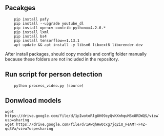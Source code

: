 ## Pacakges

        pip install pafy
        pip install --upgrade youtube_dl
        pip install opencv-contrib-python==4.2.0.*
        pip install lxml
        pip install bs4
        pip install tensorflow==1.13.1
        apt update && apt install -y libsm6 libxext6 libxrender-dev


After install packages, should copy models and config folder manually because these folders are not included in the repository.


## Run script for person detection

        python process_video.py [source]
        

## Donwload models
    wget https://drive.google.com/file/d/1pIwotoRlgUH09eyQvKXnhquMSx8RDWQS/view?usp=sharing
    wget https://drive.google.com/file/d/1AwqhHwOcxg7jq2iU_FeAMT-F4Z-qq3Va/view?usp=sharing
